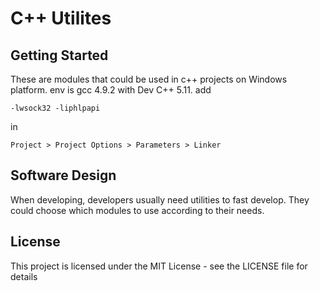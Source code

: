 # C++ Utilites

## Getting Started

These are modules that could be used in c++ projects on Windows platform.
env is gcc 4.9.2 with Dev C++ 5.11. add 
```
-lwsock32 -liphlpapi
```
in
```
Project > Project Options > Parameters > Linker
```

## Software Design 

When developing, developers usually need utilities to fast develop.
They could choose which modules to use according to their needs.

## License

This project is licensed under the MIT License - see the LICENSE file for details
